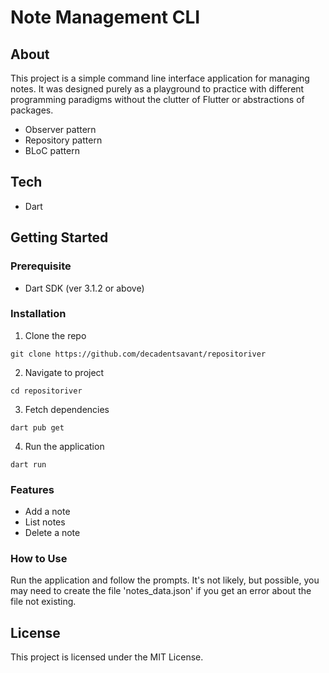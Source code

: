 # Note Management CLI

## About

This project is a simple command line interface application for managing notes.
It was designed purely as a playground to practice with different programming paradigms without the clutter of Flutter or abstractions of packages.

-   Observer pattern
-   Repository pattern
-   BLoC pattern

## Tech

-   Dart

## Getting Started

### Prerequisite

-   Dart SDK (ver 3.1.2 or above)

### Installation

1. Clone the repo

```
git clone https://github.com/decadentsavant/repositoriver
```

2. Navigate to project

```
cd repositoriver
```

3. Fetch dependencies

```
dart pub get
```

4. Run the application

```
dart run
```

### Features

-   Add a note
-   List notes
-   Delete a note

### How to Use

Run the application and follow the prompts. It's not likely, but possible, you may need to create the file 'notes_data.json' if you get an error about the file not existing.

## License

This project is licensed under the MIT License.
